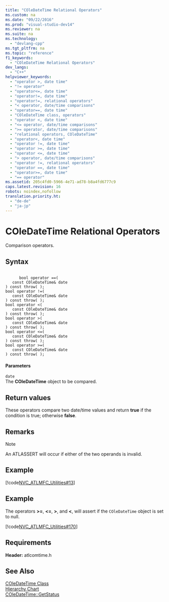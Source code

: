 ```yaml
---
title: "COleDateTime Relational Operators"
ms.custom: na
ms.date: "09/22/2016"
ms.prod: "visual-studio-dev14"
ms.reviewer: na
ms.suite: na
ms.technology: 
  - "devlang-cpp"
ms.tgt_pltfrm: na
ms.topic: "reference"
f1_keywords: 
  - "COleDateTime Relational Operators"
dev_langs: 
  - "C++"
helpviewer_keywords: 
  - "operator >, date time"
  - "!= operator"
  - "operator<=, date time"
  - "operator!=, date time"
  - "operator!=, relational operators"
  - "< operator, date/time comparisons"
  - "operator==, date time"
  - "COleDateTime class, operators"
  - "operator <, date time"
  - "<= operator, date/time comparisons"
  - ">= operator, date/time comparisons"
  - "relational operators, COleDateTime"
  - "operator<, date time"
  - "operator !=, date time"
  - "operator >=, date time"
  - "operator <=, date time"
  - "> operator, date/time comparisons"
  - "operator !=, relational operators"
  - "operator ==, date time"
  - "operator>=, date time"
  - "== operator"
ms.assetid: 205c4fd0-5966-4e71-ad78-b8a4fd6777c9
caps.latest.revision: 16
robots: noindex,nofollow
translation.priority.ht: 
  - "de-de"
  - "ja-jp"
---
```

# COleDateTime Relational Operators
Comparison operators.  
  
## Syntax  
  
```  
  
      bool operator ==(  
   const COleDateTime& date   
) const throw( );  
bool operator !=(  
   const COleDateTime& date   
) const throw( );  
bool operator <(  
   const COleDateTime& date   
) const throw( );  
bool operator >(  
   const COleDateTime& date   
) const throw( );  
bool operator <=(  
   const COleDateTime& date   
) const throw( );  
bool operator >=(  
   const COleDateTime& date   
) const throw( );  
```  
  
#### Parameters  
 `date`  
 The **COleDateTime** object to be compared.  
  
## Return values  
 These operators compare two date/time values and return **true** if the condition is true; otherwise **false**.  
  
## Remarks  
  
> [!NOTE]
>  An ATLASSERT will occur if either of the two operands is invalid.  
  
## Example  
 [!code[NVC_ATLMFC_Utilities#13](../vs140/codesnippet/CPP/coledatetime-relational-operators_1.cpp)]  
  
## Example  
 The operators **>=**, **<=**, **>**, and **<**, will assert if the `COleDateTime` object is set to null.  
  
 [!code[NVC_ATLMFC_Utilities#170](../vs140/codesnippet/CPP/coledatetime-relational-operators_2.cpp)]  
  
## Requirements  
 **Header:** atlcomtime.h  
  
## See Also  
 [COleDateTime Class](../vs140/coledatetime-class.md)   
 [Hierarchy Chart](../vs140/hierarchy-chart.md)   
 [COleDateTime::GetStatus](../vs140/coledatetime--getstatus.md)